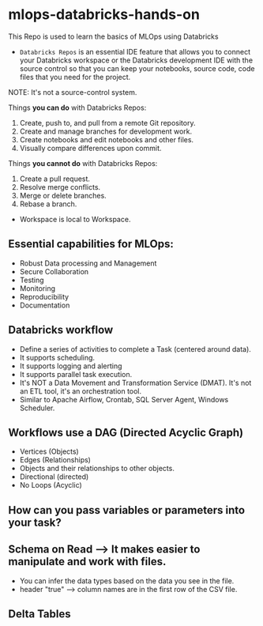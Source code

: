 # mlops-databricks-hands-on
This Repo is used to learn the basics of MLOps using Databricks

- `Databricks Repos` is an essential IDE feature that allows you to connect your Databricks workspace or the Databricks development IDE with the source control so that you can keep your notebooks, source code, code files that you need for the project.

NOTE: It's not a source-control system.

Things **you can do** with Databricks Repos:
1. Create, push to, and pull from a remote Git repository.
2. Create and manage branches for development work.
3. Create notebooks and edit notebooks and other files.
4. Visually compare differences upon commit.

Things **you cannot do** with Databricks Repos:
1. Create a pull request.
2. Resolve merge conflicts.
3. Merge or delete branches.
4. Rebase a branch.

- Workspace is local to Workspace.

## Essential capabilities for MLOps:
- Robust Data processing and Management
- Secure Collaboration
- Testing
- Monitoring
- Reproducibility
- Documentation

## Databricks workflow
- Define a series of activities to complete a Task (centered around data).
- It supports scheduling. 
- It supports logging and alerting
- It supports parallel task execution.
- It's NOT a Data Movement and Transformation Service (DMAT). It's not an ETL tool, it's an orchestration tool.
- Similar to Apache Airflow, Crontab, SQL Server Agent, Windows Scheduler. 

## Workflows use a DAG (Directed Acyclic Graph)
- Vertices (Objects)
- Edges (Relationships)
- Objects and their relationships to other objects.
- Directional (directed)
- No Loops (Acyclic)

## How can you pass variables or parameters into your task?

## Schema on Read --> It makes easier to manipulate and work with files.
- You can infer the data types based on the data you see in the file.
- header "true" --> column names are in the first row of the CSV file.

## Delta Tables
